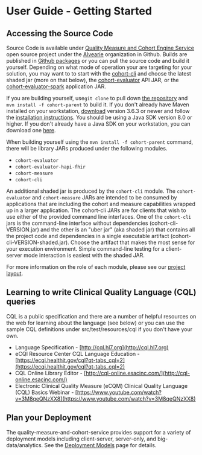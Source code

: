 # User Guide - Getting Started

## Accessing the Source Code

Source Code is available under [Quality Measure and Cohort Engine Service](https://github.com/Alvearie/quality-measure-and-cohort-service/) open source project under the [Alvearie](https://github.com/Alvearie/) organization in Github. Builds are published in [Github packages](https://github.com/orgs/Alvearie/packages?repo_name=quality-measure-and-cohort-service) or you can pull the source code and build it yourself. Depending on what mode of operation your are targeting for your solution, you may want to to start with the [cohort-cli](https://github.com/Alvearie/quality-measure-and-cohort-service/packages/506888) and choose the latest shaded jar (more on that below), the [cohort-evaluator](https://github.com/Alvearie/quality-measure-and-cohort-service/packages/1140810) API JAR, or the [cohort-evaluator-spark](https://github.com/Alvearie/quality-measure-and-cohort-service/packages/1140816) application JAR.

If you are building yourself, use``git clone`` to pull down [the repository](https://github.com/Alvearie/quality-measure-and-cohort-service) and ``mvn install -f cohort-parent`` to build it. If you don't already have Maven installed on your workstation, [download](https://maven.apache.org/download.cgi) version 3.6.3 or newer and follow the [installation instructions](https://maven.apache.org/install.html). You should be using a Java SDK version 8.0 or higher. If you don't already have a Java SDK on your workstation, you can download one [here](https://adoptopenjdk.net/).

When building yourself using the ``mvn install -f cohort-parent`` command, there will be library JARs produced under the following modules.
* ``cohort-evaluator``
* ``cohort-evaluator-hapi-fhir``
* ``cohort-measure``
* ``cohort-cli``

An additional shaded jar is produced by the ``cohort-cli`` module. The ``cohort-evaluator`` and ``cohort-measure`` JARs are intended to be consumed by applications that are including the cohort and measure capabilities wrapped up in a larger application. The cohort-cli JARs are for clients that wish to use either of the provided command line interfaces. One of the ``cohort-cli`` jars is the command-line interface without dependencies (cohort-cli-VERSION.jar) and the other is an "uber jar" (aka shaded jar) that contains all the project code and dependencies in a single executable artifact (cohort-cli-VERSION-shaded.jar). Choose the artifact that makes the most sense for your execution environment. Simple command-line testing for a client-server mode interaction is easiest with the shaded JAR.

For more information on the role of each module, please see our [project layout](user-guide/project-layout.md).

## Learning to write Clinical Quality Language (CQL) queries

CQL is a public specification and there are a number of helpful resources on the web for learning about the language (see below) or you can use the sample CQL definitions under src/test/resources/cql if you don't have your own.

* Language Specification - [http://cql.hl7.org](http://cql.hl7.org)
* eCQI Resource Center CQL Language Education - [https://ecqi.healthit.gov/cql?qt-tabs_cql=2](https://ecqi.healthit.gov/cql?qt-tabs_cql=2)
* CQL Online Library Editor - [http://cql-online.esacinc.com/](http://cql-online.esacinc.com/)
* Electronic Clinical Quality Measure (eCQM) Clinical Quality Language (CQL) Basics Webinar -
[https://www.youtube.com/watch?v=3M8qeQNzXX8](https://www.youtube.com/watch?v=3M8qeQNzXX8)

## Plan your Deployment

The quality-measure-and-cohort-service provides support for a variety of deployment models including client-server, server-only, and big-data/analytics. See the [Deployment Models](user-guide/deployment-models.md) page for details.
